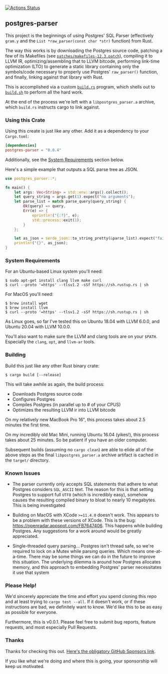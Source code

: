 [![Actions Status](https://github.com/zombodb/postgres-parser/workflows/.github/workflows/test.yml/badge.svg)](https://github.com/zombodb/postgres-parser/actions)

## postgres-parser


This project is the beginnings of using Postgres' SQL Parser
(effectively `gram.y` and the `List *raw_parser(const char *str)` function)
from Rust.

The way this works is by downloading the Postgres source code, patching
a few of its Makefiles (see [`patches/makefiles-12.3.patch`](patches/makefiles-12.3.patch)),
compiling it to LLVM IR, optimizing/assembling that to LLVM bitcode, performing
link-time optimization (LTO) to generate a static library containing only the symbols/code
necessary to properly use Postgres' `raw_parser()` function, and finally, 
linking against that library with Rust.

This is accomplished via a custom [`build.rs`](build.rs) program, which 
shells out to [`build.sh`](build.sh) to perform all the hard work.

At the end of the process we're left with a `libpostgres_parser.a` archive, which
`build.rs` instructs cargo to link against.

### Using this Crate

Using this create is just like any other.  Add it as a dependency to your `Cargo.toml`:

```toml
[dependencies]
postgres-parser = "0.0.4"
```

Additionally, see the [System Requirements](#System+Requirements) section below.

Here's a simple example that outputs a SQL parse tree as JSON.

```rust
use postgres_parser::*;

fn main() {
    let args: Vec<String> = std::env::args().collect();
    let query_string = args.get(1).expect("no arguments");
    let parse_list = match parse_query(query_string) {
        Ok(query) => query,
        Err(e) => {
            eprintln!("{:?}", e);
            std::process::exit(1);
        }
    };

    let as_json = serde_json::to_string_pretty(&parse_list).expect("failed to convert to json");
    println!("{}", as_json);
}
```

### System Requirements

For an Ubuntu-based Linux system you'll need:

```shell script
$ sudo apt-get install clang llvm make curl
$ curl --proto '=https' --tlsv1.2 -sSf https://sh.rustup.rs | sh
```

For MacOS you'll need:

```shell script
$ brew install wget
$ brew install llvm
$ curl --proto '=https' --tlsv1.2 -sSf https://sh.rustup.rs | sh
```

As Linux goes, so far I've tested this on Ubuntu 18.04 with LLVM 6.0.0, and
Ubuntu 20.04 with LLVM 10.0.0.

You'll also want to make sure the LLVM and clang tools are on your `$PATH`.
Especially the `clang`, `opt`, and `llvm-ar` tools.

### Building

Build this just like any other Rust binary crate:

```shell script
$ cargo build [--release]
```

This will take awhile as again, the build process:

 - Downloads Postgres source code
 - Configures Postgres
 - Compiles Postgres (in parallel up to # of your CPUS)
 - Optimizes the resulting LLVM ir into LLVM bitcode

On my relatively new MacBook Pro 16", this process takes about 2.5 minutes the first
time.  

On my incredibly old Mac Mini, running Ubuntu 16.04 (yikes!), this process takes about
25 minutes.  So be patient if you have an older computer.

Subsequent builds (assuming no `cargo clean`) are able to elide all of the above 
steps as the final `libpostgres_parser.a` archive artifact is cached in the `target/`
directory.


### Known Issues

- The parser currently only accepts SQL statements that adhere to what Postgres considers `SQL_ASCII` text.
The reason for this is that setting Postgres to support full `UTF8` (which is incredibly easy), somehow
causes the resulting compiled binary to bloat to nearly 10 megabytes.  This is being investigated

- Building on MacOS with XCode `>=11.4.0` doesn't work.  This appears to be a problem with these versions
of XCode.  This is the bug: https://openradar.appspot.com/FB7647406.  This happens while building Postgres.
Any suggestions for a work around would be greatly appreciated.

- Single-threaded query parsing... Postgres isn't thread safe, so we're required to lock on a Mutex while
parsing queries.  Which means one-at-a-time.  There may be some things we can do in the future to improve
this situation.  The underlying dilemma is around how Postgres allocates memory, and this approach to
embedding Postgres' parser necessitates it use that system

### Please Help!

We'd sincerely appreciate the time and effort you spend cloning this repo and at
least trying to `cargo test --all`.  If it doesn't work, or if these instructions are bad, 
we definitely want to know.  We'd like this to be as easy as possible for everyone.

Furthermore, this is v0.0.1.  Please feel free to submit bug reports, feature requests, and
most especially Pull Requests.

### Thanks

Thanks for checking this out.  [Here's the obligatory GitHub Sponsors link](https://github.com/sponsors/eeeebbbbrrrr).
  
If you like what we're doing and where this is going, your sponsorship will keep us 
motivated.

